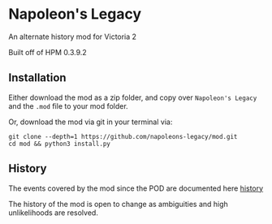# Napoleon's Legacy

An alternate history mod for Victoria 2

Built off of HPM 0.3.9.2

## Installation

Either download the mod as a zip folder,
and copy over `Napoleon's Legacy` and the `.mod` file to your mod folder.

Or, download the mod via git in your terminal via:
```
git clone --depth=1 https://github.com/napoleons-legacy/mod.git
cd mod && python3 install.py
```

## History

The events covered by the mod since the POD are documented here
[history](history.md)

The history of the mod is open to change as ambiguities and high unlikelihoods are resolved.
